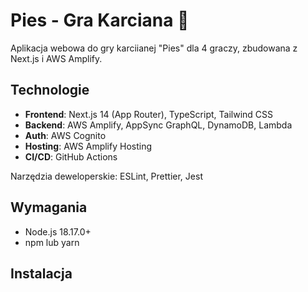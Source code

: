 # Pies - Gra Karciana 🐶

Aplikacja webowa do gry karciianej "Pies" dla 4 graczy, zbudowana z Next.js i AWS Amplify.

## Technologie

- **Frontend**: Next.js 14 (App Router), TypeScript, Tailwind CSS
- **Backend**: AWS Amplify, AppSync GraphQL, DynamoDB, Lambda
- **Auth**: AWS Cognito
- **Hosting**: AWS Amplify Hosting
- **CI/CD**: GitHub Actions

Narzędzia deweloperskie: ESLint, Prettier, Jest

## Wymagania

- Node.js 18.17.0+
- npm lub yarn

## Instalacja
